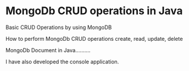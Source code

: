 # MongoDb CRUD operations in Java
 Basic CRUD Operations by using MongoDB
 
 
 How to perform MongoDb CRUD operations 
 create,
 read,
 update,
 delete 
 
 MongoDb Document in Java..........
 
 I have also developed the console application.

